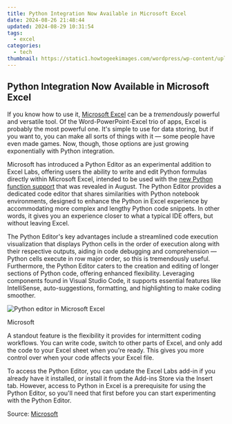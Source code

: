 ```yaml
---
title: Python Integration Now Available in Microsoft Excel
date: 2024-08-26 21:48:44
updated: 2024-08-29 10:31:54
tags:
  - excel
categories:
  - tech
thumbnail: https://static1.howtogeekimages.com/wordpress/wp-content/uploads/2023/08/microsoft-excel-logo-2.jpg
---
```


## Python Integration Now Available in Microsoft Excel

If you know how to use it, [Microsoft Excel](https://vp-tips.techidaily.com/professional-stability-essentials-for-youtube-videographers/) can be a _tremendously_ powerful and versatile tool. Of the Word-PowerPoint-Excel trio of apps, Excel is probably the most powerful one. It's simple to use for data storing, but if you want to, you can make all sorts of things with it — some people have even made games. Now, though, those options are just growing exponentially with Python integration.

 Microsoft has introduced a Python Editor as an experimental addition to Excel Labs, offering users the ability to write and edit Python formulas directly within Microsoft Excel, intended to be used with the [new Python function support](https://fox-blue.techidaily.com/updated-in-2024-the-sleep-inducing-series-analyzing-video-bedtime-stories/) that was revealed in August. The Python Editor provides a dedicated code editor that shares similarities with Python notebook environments, designed to enhance the Python in Excel experience by accommodating more complex and lengthy Python code snippets. In other words, it gives you an experience closer to what a typical IDE offers, but without leaving Excel.

 The Python Editor's key advantages include a streamlined code execution visualization that displays Python cells in the order of execution along with their respective outputs, aiding in code debugging and comprehension — Python cells execute in row major order, so this is tremendously useful. Furthermore, the Python Editor caters to the creation and editing of longer sections of Python code, offering enhanced flexibility. Leveraging components found in Visual Studio Code, it supports essential features like IntelliSense, auto-suggestions, formatting, and highlighting to make coding smoother.

![Python editor in Microsoft Excel](https://static1.howtogeekimages.com/wordpress/wp-content/uploads/2023/09/screen_1_long.png) 

Microsoft

 A standout feature is the flexibility it provides for intermittent coding workflows. You can write code, switch to other parts of Excel, and only add the code to your Excel sheet when you're ready. This gives you more control over when your code affects your Excel file.

 To access the Python Editor, you can update the Excel Labs add-in if you already have it installed, or install it from the Add-ins Store via the Insert tab. However, access to Python in Excel is a prerequisite for using the Python Editor, so you'll need that first before you can start experimenting with the Python Editor.

 Source: [Microsoft](https://techcommunity.microsoft.com/t5/excel-blog/introducing-the-python-editor-from-excel-labs/ba-p/3928986)

<ins class="adsbygoogle"
     style="display:block"
     data-ad-format="autorelaxed"
     data-ad-client="ca-pub-7571918770474297"
     data-ad-slot="1223367746"></ins>



<ins class="adsbygoogle"
     style="display:block"
     data-ad-client="ca-pub-7571918770474297"
     data-ad-slot="8358498916"
     data-ad-format="auto"
     data-full-width-responsive="true"></ins>
